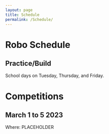 ```yaml
---
layout: page
title: Schedule
permalink: /Schedule/
---
```


# Robo Schedule
## Practice/Build
School days on Tuesday, Thursday, and Friday.
# Competitions
## March 1 to 5 2023
Where: PLACEHOLDER
